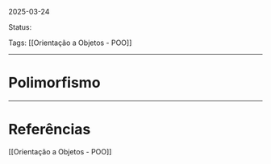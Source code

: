 2025-03-24

Status:

Tags: [[Orientação a Objetos - POO]]

---

# Polimorfismo

---
# Referências
[[Orientação a Objetos - POO]]